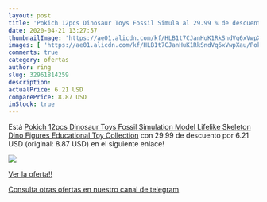 ```yaml
---
layout: post
title: 'Pokich 12pcs Dinosaur Toys Fossil Simula al 29.99 % de descuento'
date: 2020-04-21 13:27:57
thumbnailImage: 'https://ae01.alicdn.com/kf/HLB1t7CJanHuK1RkSndVq6xVwpXau/Pokich-12pcs-Dinosaur-Toys-Fossil-Simulation-Model-Lifelike-Skeleton-Dino-Figures-Educational-Toy-Collection.jpg_350x350._SL200_.jpg'
images: [ 'https://ae01.alicdn.com/kf/HLB1t7CJanHuK1RkSndVq6xVwpXau/Pokich-12pcs-Dinosaur-Toys-Fossil-Simulation-Model-Lifelike-Skeleton-Dino-Figures-Educational-Toy-Collection.jpg_350x350._SL200_.jpg' ]
comments: true
category: ofertas
author: ring
slug: 32961814259
description:
actualPrice: 6.21 USD
comparePrice: 8.87 USD
inStock: true
---
```


Está [Pokich 12pcs Dinosaur Toys Fossil Simulation Model Lifelike Skeleton Dino Figures Educational Toy Collection](https://www.amazon.com/dp/32961814259/?tag=redken08-20) con 29.99 de descuento por 6.21 USD (original: 8.87 USD) en el siguiente enlace!

[![](https://ae01.alicdn.com/kf/HLB1t7CJanHuK1RkSndVq6xVwpXau/Pokich-12pcs-Dinosaur-Toys-Fossil-Simulation-Model-Lifelike-Skeleton-Dino-Figures-Educational-Toy-Collection.jpg_350x350._SL200_.jpg)](https://www.amazon.com/dp/32961814259/?tag=redken08-20)

[Ver la oferta!!](https://www.amazon.com/dp/32961814259/?tag=redken08-20)

[Consulta otras ofertas en nuestro canal de telegram](https://t.me/s/ofertas25)
